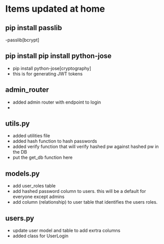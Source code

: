 # Items updated at home

## pip install passlib
-passlib[bcrypt]

## pip install pip install python-jose
- pip install python-jose[cryptography]
- this is for generating JWT tokens

## admin_router
- added admin router with endpoint to login
- 

## utils.py
- added utilities file
- added hash function to hash passwords
- added verify function that will verify hashed pw against hashed pw in the DB
- put the get_db function here

## models.py
- add user_roles table
- add hashed password column to users. this will be a default for everyone except admins
- add column (relationship) to user table that identifies the users roles.

## users.py
- update user model and table to add exrtra columns
- added class for UserLogin